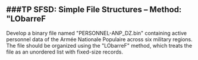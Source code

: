 ###TP SFSD: Simple File Structures – Method: "LObarreF
---
Develop a binary file named "PERSONNEL-ANP_DZ.bin" containing active personnel data of the Armée Nationale Populaire across six military regions. The file should be organized using the "LObarreF" method, which treats the file as an unordered list with fixed-size records.

